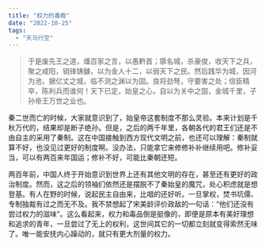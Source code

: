 ```yaml
---
title: "权力的毒瘾"
date: "2022-10-25"
tags: 
  - "天马行空"
---
```


> 于是废先王之道，燔百家之言，以愚黔首；隳名城，杀豪俊，收天下之兵，聚之咸阳，销锋铸鐻，以为金人十二，以弱天下之民。然后践华为城，因河为池，据亿丈之城，临不测之渊以为固。良将劲弩，守要害之处；信臣精卒，陈利兵而谁何！天下已定，始皇之心，自以为关中之固，金城千里，子孙帝王万世之业也。

秦二世而亡的时候，大家就意识到了，始皇帝这套制度不那么灵验。本来计划是千秋万代的，结果却是断子绝孙。但是，之后的两千年里，各朝各代的君王们还是不由自主的采用了秦制。这在中国接触到西方现代文明之前，也还可以理解：秦制就算不好，也没见过更好的制度啊。没办法，只能拿它来修修补补继续用吧。修补妥当，可以有两百来年国运；修补不好，可能比秦朝还短。

两百年前，中国人终于开始意识到世界上还有其他文明的存在，甚至还有更好的政治制度。然而，这之后的领袖们依然还是摆脱不了秦始皇的魔咒，处心积虑就是想登基。有人在野的时候，说起民主自由来，比唱的还好听。一旦掌权，焚书坑儒、专制独裁有过之而无不及。我不禁想起了宋美龄评价政敌的一句话：“他们还没有尝过权力的滋味”。这么看起来，权力和毒品倒是挺像的，即便是原本有美好理想和追求的青年，一旦尝过了无上的权利，这世间其它的一切都立刻就变得索然无味了。唯一能安抚内心躁动的，就只有更大剂量的权力。
